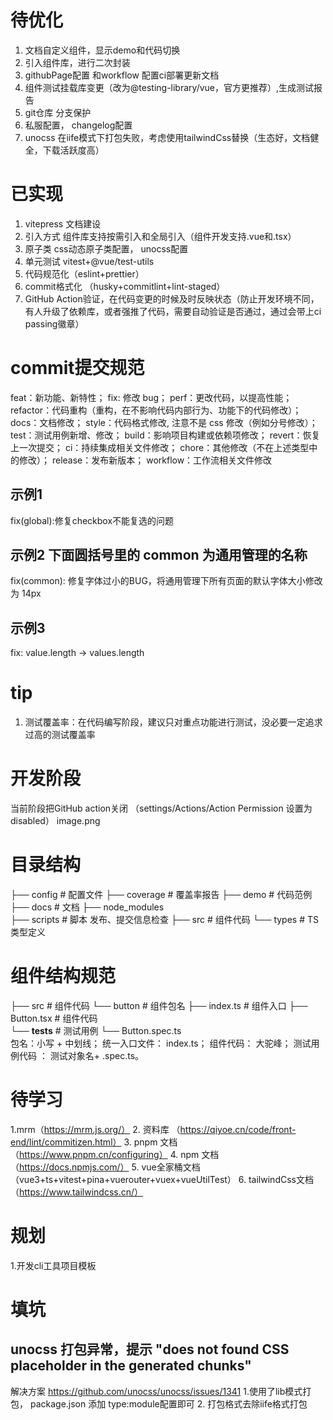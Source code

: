 # 待优化
1. 文档自定义组件，显示demo和代码切换
2. 引入组件库，进行二次封装
3. githubPage配置  和workflow 配置ci部署更新文档
4. 组件测试挂载库变更（改为@testing-library/vue，官方更推荐）,生成测试报告
5. git仓库 分支保护
6. 私服配置， changelog配置
7. unocss 在iife模式下打包失败，考虑使用tailwindCss替换（生态好，文档健全，下载活跃度高）

# 已实现
1. vitepress 文档建设
2. 引入方式 组件库支持按需引入和全局引入（组件开发支持.vue和.tsx）
3. 原子类 css动态原子类配置， unocss配置
4. 单元测试 vitest+@vue/test-utils
5. 代码规范化（eslint+prettier）
6. commit格式化 （husky+commitlint+lint-staged）
7. GitHub Action验证，在代码变更的时候及时反映状态（防止开发环境不同，有人升级了依赖库，或者强推了代码，需要自动验证是否通过，通过会带上ci passing徽章）

# commit提交规范
feat：新功能、新特性；
fix: 修改 bug；
perf：更改代码，以提高性能；
refactor：代码重构（重构，在不影响代码内部行为、功能下的代码修改）；
docs：文档修改；
style：代码格式修改, 注意不是 css 修改（例如分号修改）；
test：测试用例新增、修改；
build：影响项目构建或依赖项修改；
revert：恢复上一次提交；
ci：持续集成相关文件修改；
chore：其他修改（不在上述类型中的修改）；
release：发布新版本；
workflow：工作流相关文件修改
## 示例1
fix(global):修复checkbox不能复选的问题
## 示例2 下面圆括号里的 common 为通用管理的名称
fix(common): 修复字体过小的BUG，将通用管理下所有页面的默认字体大小修改为 14px
## 示例3
fix: value.length -> values.length
# tip
1. 测试覆盖率：在代码编写阶段，建议只对重点功能进行测试，没必要一定追求过高的测试覆盖率


# 开发阶段
当前阶段把GitHub action关闭 （settings/Actions/Action Permission 设置为disabled）
image.png

# 目录结构
├── config               # 配置文件
├── coverage            # 覆盖率报告
├── demo                # 代码范例
├── docs                # 文档
├── node_modules  
├── scripts              # 脚本 发布、提交信息检查
├── src                  # 组件代码
└── types                # TS类型定义
# 组件结构规范
├── src                 # 组件代码
    └── button       # 组件包名
         ├── index.ts   # 组件入口
         ├── Button.tsx  # 组件代码  
         └── __tests__   # 测试用例
                  └── Button.spec.ts   
包名：小写 + 中划线；
统一入口文件： index.ts；
组件代码： 大驼峰；
测试用例代码 ： 测试对象名+ .spec.ts。

# 待学习
1.mrm（https://mrm.js.org/）
2. 资料库 （https://qiyoe.cn/code/front-end/lint/commitizen.html）
3. pnpm 文档 （https://www.pnpm.cn/configuring）
4. npm 文档（https://docs.npmjs.com/）
5. vue全家桶文档（vue3+ts+vitest+pina+vuerouter+vuex+vueUtilTest）
6. tailwindCss文档（https://www.tailwindcss.cn/）

# 规划
1.开发cli工具项目模板

# 填坑
## unocss 打包异常，提示 "does not found CSS placeholder in the generated chunks"
解决方案 https://github.com/unocss/unocss/issues/1341 
1.使用了lib模式打包， package.json 添加 type:module配置即可
2. 打包格式去除iife格式打包